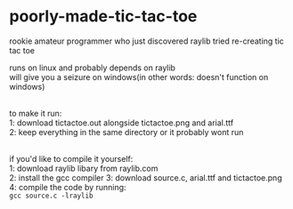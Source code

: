 # poorly-made-tic-tac-toe
rookie amateur programmer who just discovered raylib tried re-creating tic tac toe<br>

runs on linux and probably depends on raylib<br>
will give you a seizure on windows(in other words: doesn't function on windows)<br><br>

to make it run:<br>
1: download tictactoe.out alongside tictactoe.png and arial.ttf <br>
2: keep everything in the same directory or it probably wont run<br><br>

if you'd like to compile it yourself:<br>
1: download raylib libary from raylib.com<br>
2: install the gcc compiler
3: download source.c, arial.ttf and tictactoe.png<br>
4: compile the code by running:<br>
`gcc source.c -lraylib`



